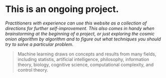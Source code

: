 # This is an ongoing project.

_Practitioners with experience can use this website as a collection of directions for further self-improvement. This also comes in handy when brainstorming at the beginning of a project, or just exploring the cosmic onion algorithm by algorithm and to figure out what techniques you should try to solve a particular problem._


> Machine learning draws on concepts and results from many fields, including statistis, artificial intelligence, philosophy, information theory, biology, cognitive science, computational complexity, and control theory.
